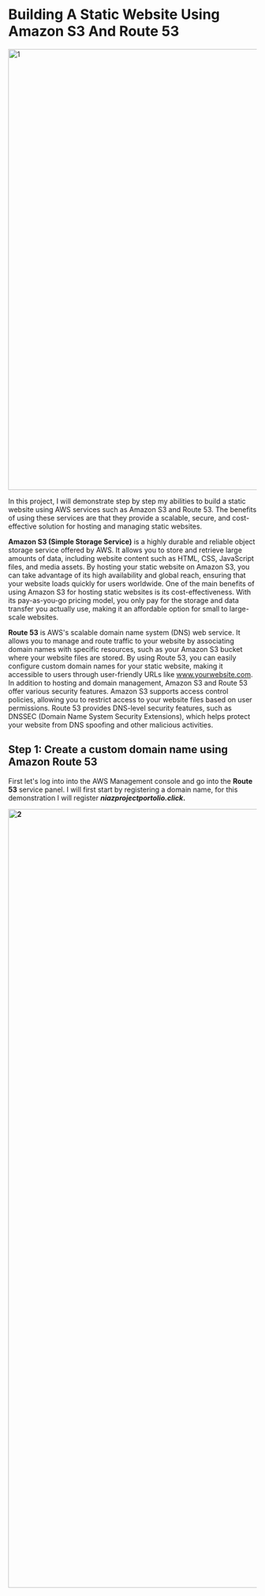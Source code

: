 # Building A Static Website Using Amazon S3 And Route 53
<img width="893" alt="1" src="https://github.com/niazkhan0731/AWS-Projects/assets/135728087/1da76257-d359-45e8-8d66-bcae2ba93aba">

In this project, I will demonstrate step by step my abilities to build a static website using AWS services such as Amazon S3 and Route 53. The benefits of using these services are that they provide a scalable, secure, and cost-effective solution for hosting and managing static websites.

<b>Amazon S3 (Simple Storage Service)</b> is a highly durable and reliable object storage service offered by AWS. It allows you to store and retrieve large amounts of data, including website content such as HTML, CSS, JavaScript files, and media assets. By hosting your static website on Amazon S3, you can take advantage of its high availability and global reach, ensuring that your website loads quickly for users worldwide. One of the main benefits of using Amazon S3 for hosting static websites is its cost-effectiveness. With its pay-as-you-go pricing model, you only pay for the storage and data transfer you actually use, making it an affordable option for small to large-scale websites. 

<b>Route 53</b> is AWS's scalable domain name system (DNS) web service. It allows you to manage and route traffic to your website by associating domain names with specific resources, such as your Amazon S3 bucket where your website files are stored. By using Route 53, you can easily configure custom domain names for your static website, making it accessible to users through user-friendly URLs like www.yourwebsite.com. In addition to hosting and domain management, Amazon S3 and Route 53 offer various security features. Amazon S3 supports access control policies, allowing you to restrict access to your website files based on user permissions. Route 53 provides DNS-level security features, such as DNSSEC (Domain Name System Security Extensions), which helps protect your website from DNS spoofing and other malicious activities.

## Step 1: Create a custom domain name using Amazon Route 53
First let's log into into the AWS Management console and go into the <b>Route 53</b> service panel. I will first start by registering a domain name, for this demonstration I will register <b><i>niazprojectportolio.click<b></i>.

<img width="1577" alt="2" src="https://github.com/niazkhan0731/AWS-Projects/assets/135728087/d73a10c8-f320-4367-90b2-f36e511b8d4c">

